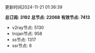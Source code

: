 更新时间2024-11-21 01:36:39

**总订阅: 3192**
**总节点: 22068**
**有效节点: 7413**
- v2ray节点: 5130
- trojan节点: 958
- ss节点: 1317
- ssr节点: 8
